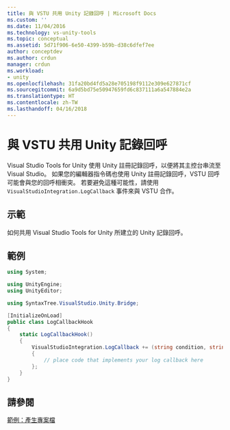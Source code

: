 ```yaml
---
title: 與 VSTU 共用 Unity 記錄回呼 | Microsoft Docs
ms.custom: ''
ms.date: 11/04/2016
ms.technology: vs-unity-tools
ms.topic: conceptual
ms.assetid: 5d71f906-6e50-4399-b59b-d38c6dfef7ee
author: conceptdev
ms.author: crdun
manager: crdun
ms.workload:
- unity
ms.openlocfilehash: 31fa20bd4fd5a28e705198f9112e309e627871cf
ms.sourcegitcommit: 6a9d5bd75e50947659fd6c837111a6a547884e2a
ms.translationtype: HT
ms.contentlocale: zh-TW
ms.lasthandoff: 04/16/2018
---
```

# <a name="share-the-unity-log-callback-with-vstu"></a>與 VSTU 共用 Unity 記錄回呼
Visual Studio Tools for Unity 使用 Unity 註冊記錄回呼，以便將其主控台串流至 Visual Studio。 如果您的編輯器指令碼也使用 Unity 註冊記錄回呼，VSTU 回呼可能會與您的回呼相衝突。 若要避免這種可能性，請使用 `VisualStudioIntegration.LogCallback` 事件來與 VSTU 合作。

## <a name="demonstrates"></a>示範
 如何共用 Visual Studio Tools for Unity 所建立的 Unity 記錄回呼。

## <a name="example"></a>範例

```csharp
using System;

using UnityEngine;
using UnityEditor;

using SyntaxTree.VisualStudio.Unity.Bridge;

[InitializeOnLoad]
public class LogCallbackHook
{
    static LogCallbackHook()
    {
        VisualStudioIntegration.LogCallback += (string condition, string trace, LogType type) =>
        {
            // place code that implements your log callback here
        };
    }
}
```

## <a name="see-also"></a>請參閱
 [範例：產生專案檔](../cross-platform/customize-project-files-created-by-vstu.md)

